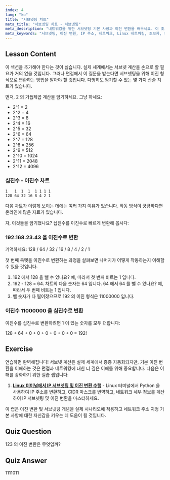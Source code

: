 ```yaml
---
index: 4
lang: "ko"
title: "서브넷팅 치트"
meta_title: "서브넷팅 치트 - 서브넷팅"
meta_description: "네트워킹을 위한 서브넷팅 기본 사항과 이진 변환을 배우세요. 이 초보자 친화적인 가이드를 통해 IP 주소와 서브넷 마스크를 이해하세요. 지금 학습을 시작하세요!"
meta_keywords: "서브넷팅, 이진 변환, IP 주소, 네트워크, Linux 네트워킹, 초보자, 튜토리얼, 가이드"
---
```


## Lesson Content

이 섹션을 추가해야 한다는 것이 싫습니다. 실제 세계에서는 서브넷 계산을 손으로 할 필요가 거의 없을 것입니다. 그러나 면접에서 이 질문을 받는다면 서브넷팅을 위해 이진 형식으로 변환하는 방법을 알아야 할 것입니다. 다행히도 암기할 수 있는 몇 가지 산술 치트가 있습니다.

먼저, 2 의 거듭제곱 계산을 암기하세요. 그냥 하세요:

- 2^1 = 2
- 2^2 = 4
- 2^3 = 8
- 2^4 = 16
- 2^5 = 32
- 2^6 = 64
- 2^7 = 128
- 2^8 = 256
- 2^9 = 512
- 2^10 = 1024
- 2^11 = 2048
- 2^12 = 4096

### 십진수 - 이진수 차트

```plaintext
1   1  1  1  1 1 1 1
128 64 32 16 8 4 2 1
```

다음 차트가 이렇게 보이는 데에는 여러 가지 이유가 있습니다. 작동 방식이 궁금하다면 온라인에 많은 자료가 있습니다.

자, 이것들을 암기했나요? 십진수를 이진수로 빠르게 변환해 봅시다:

### 192.168.23.43 을 이진수로 변환

기억하세요: 128 / 64 / 32 / 16 / 8 / 4 / 2 / 1

첫 번째 옥텟을 이진수로 변환하는 과정을 살펴보면 나머지가 어떻게 작동하는지 이해할 수 있을 것입니다.

1. 192 에서 128 을 뺄 수 있나요? 예, 따라서 첫 번째 비트는 1 입니다.
2. 192 - 128 = 64. 차트의 다음 숫자는 64 입니다. 64 에서 64 를 뺄 수 있나요? 예, 따라서 두 번째 비트는 1 입니다.
3. 뺄 숫자가 다 떨어졌으므로 192 의 이진 형식은 11000000 입니다.

### 이진수 11000000 을 십진수로 변환

이진수를 십진수로 변환하려면 1 이 있는 숫자를 모두 더합니다:

128 + 64 + 0 + 0 + 0 + 0 + 0 + 0 = 192!

## Exercise

연습하면 완벽해집니다! 서브넷 계산은 실제 세계에서 종종 자동화되지만, 기본 이진 변환을 이해하는 것은 면접과 네트워킹에 대한 더 깊은 이해를 위해 중요합니다. 다음은 이해를 강화하기 위한 실습 랩입니다:

1. **[Linux 터미널에서 IP 서브넷팅 및 이진 변환 수행](https://labex.io/ko/labs/comptia-perform-ip-subnetting-and-binary-conversion-in-the-linux-terminal-592782)** - Linux 터미널에서 Python 을 사용하여 IP 주소를 변환하고, CIDR 마스크를 번역하고, 네트워크 세부 정보를 계산하여 IP 서브넷팅 및 이진 변환을 마스터하세요.

이 랩은 이진 변환 및 서브넷팅 개념을 실제 시나리오에 적용하고 네트워크 주소 지정 기본 사항에 대한 자신감을 키우는 데 도움이 될 것입니다.

## Quiz Question

123 의 이진 변환은 무엇입까?

## Quiz Answer

1111011
